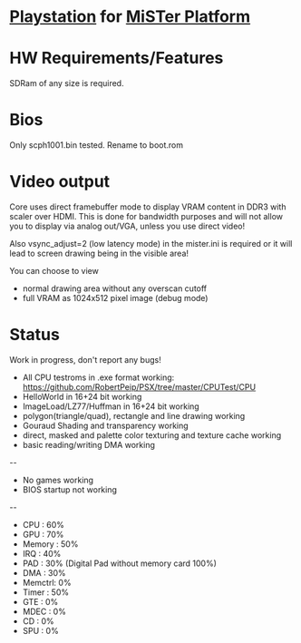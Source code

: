 # [Playstation](https://en.wikipedia.org/wiki/PlayStation_(console)) for [MiSTer Platform](https://github.com/MiSTer-devel/Main_MiSTer/wiki)


# HW Requirements/Features
SDRam of any size is required.

# Bios
Only scph1001.bin tested.
Rename to boot.rom

# Video output
Core uses direct framebuffer mode to display VRAM content in DDR3 with scaler over HDMI.
This is done for bandwidth purposes and will not allow you to display via analog out/VGA, unless you use direct video!

Also vsync_adjust=2 (low latency mode) in the mister.ini is required or it will lead to screen drawing being in the visible area!

You can choose to view
- normal drawing area without any overscan cutoff
- full VRAM as 1024x512 pixel image (debug mode)

# Status

Work in progress, don't report any bugs!

- All CPU testroms in .exe format working: https://github.com/RobertPeip/PSX/tree/master/CPUTest/CPU
- HelloWorld in 16+24 bit working
- ImageLoad/LZ77/Huffman in 16+24 bit working
- polygon(triangle/quad), rectangle and line drawing working
- Gouraud Shading and transparency working
- direct, masked and palette color texturing and texture cache working
- basic reading/writing DMA working

-- 

- No games working
- BIOS startup not working

--

- CPU    : 60%
- GPU    : 70%
- Memory : 50%
- IRQ    : 40%
- PAD    : 30% (Digital Pad without memory card 100%)
- DMA    : 30%
- Memctrl: 0%
- Timer  : 50%
- GTE    : 0%
- MDEC   : 0% 
- CD     : 0%
- SPU    : 0%
